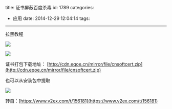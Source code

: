 title: 证书屏蔽百度杀毒
id: 1789
categories:
  - 应用
date: 2014-12-29 12:04:14
tags:
---

拉黑教程

![](http://blog-cdn.eqoe.cn/images/1419378819725.png)

<!--more-->

![](http://blog-cdn.eqoe.cn/images/1419378877485.png)

证书打包下载地址： [http://cdn.eqoe.cn/mirror/file/cnsoftcert.zip](http://cdn.eqoe.cn/mirror/file/cnsoftcert.zip)

也可以从安装包中提取

![](http://blog-cdn.eqoe.cn/images/1419378688581.png)

转自：[https://www.v2ex.com/t/156181](https://www.v2ex.com/t/156181)